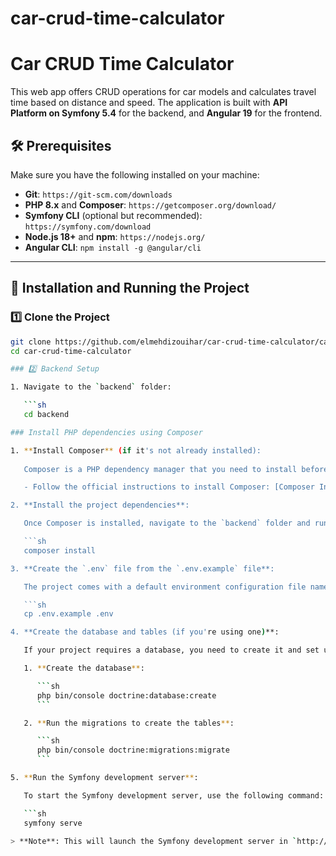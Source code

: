 # car-crud-time-calculator
# Car CRUD Time Calculator

This web app offers CRUD operations for car models and calculates travel time based on distance and speed. The application is built with **API Platform on Symfony 5.4** for the backend, and **Angular 19** for the frontend.

## 🛠️ Prerequisites

Make sure you have the following installed on your machine:

- **Git**: `https://git-scm.com/downloads`
- **PHP 8.x** and **Composer**: `https://getcomposer.org/download/`
- **Symfony CLI** (optional but recommended): `https://symfony.com/download`
- **Node.js 18+** and **npm**: `https://nodejs.org/`
- **Angular CLI**: `npm install -g @angular/cli`

---

## 🚀 Installation and Running the Project

### 1️⃣ Clone the Project

```sh
git clone https://github.com/elmehdizouihar/car-crud-time-calculator/car-crud-time-calculator.git
cd car-crud-time-calculator

### 2️⃣ Backend Setup

1. Navigate to the `backend` folder:

   ```sh
   cd backend

### Install PHP dependencies using Composer

1. **Install Composer** (if it's not already installed):
   
   Composer is a PHP dependency manager that you need to install before you can install the project dependencies.

   - Follow the official instructions to install Composer: [Composer Installation Guide](https://getcomposer.org/download/)

2. **Install the project dependencies**:

   Once Composer is installed, navigate to the `backend` folder and run the following command to install the required PHP dependencies for the Symfony project:

   ```sh
   composer install

3. **Create the `.env` file from the `.env.example` file**:

   The project comes with a default environment configuration file named `.env.example`. To set up your environment, copy this file and rename it to `.env`:

   ```sh
   cp .env.example .env

4. **Create the database and tables (if you're using one)**:

   If your project requires a database, you need to create it and set up the necessary tables. Run the following commands:

   1. **Create the database**:

      ```sh
      php bin/console doctrine:database:create
      ```

   2. **Run the migrations to create the tables**:

      ```sh
      php bin/console doctrine:migrations:migrate
      ```

5. **Run the Symfony development server**:

   To start the Symfony development server, use the following command:

   ```sh
   symfony serve

> **Note**: This will launch the Symfony development server in `http://localhost:8000`.
